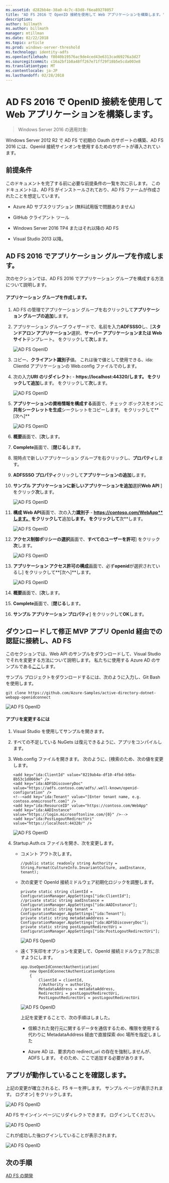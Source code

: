 ```yaml
---
ms.assetid: d282bb4e-38a0-4c7c-83d8-f6ea89278057
title: "AD FS 2016 で OpenID 接続を使用して Web アプリケーションを構築します。"
description: 
author: billmath
ms.author: billmath
manager: mtillman
ms.date: 02/22/2018
ms.topic: article
ms.prod: windows-server-threshold
ms.technology: identity-adfs
ms.openlocfilehash: f8040b19576ac9de4ced43e6313cad69276a3d27
ms.sourcegitcommit: c16a2bf1b8a48ff267e71ff29f18b5e5cda003e8
ms.translationtype: MT
ms.contentlocale: ja-JP
ms.lasthandoff: 02/28/2018
---
```

# <a name="build-a-web-application-using-openid-connect-with-ad-fs-2016"></a>AD FS 2016 で OpenID 接続を使用して Web アプリケーションを構築します。

>Windows Server 2016 の適用対象:

Windows Server 2012 R2 で AD FS で初期の Oauth のサポートの構築、AD FS 2016 には、OpenId 接続サインオンを使用するためのサポートが導入されています。  
  
## <a name="pre-requisites"></a>前提条件  
このドキュメントを完了する前に必要な前提条件の一覧を次に示します。 このドキュメントは、AD FS がインストールされており、AD FS ファームが作成されたことを想定しています。  
  
-   Azure AD サブスクリプション (無料試用版で問題ありません)  
  
-   GitHub クライアント ツール  
  
-   Windows Server 2016 TP4 またはそれ以降の AD FS  
  
-   Visual Studio 2013 以降。  
  
## <a name="create-an-application-group-in-ad-fs-2016"></a>AD FS 2016 でアプリケーション グループを作成します。  
次のセクションでは、AD FS 2016 でアプリケーション グループを構成する方法について説明します。  
  
#### <a name="create-application-group"></a>アプリケーション グループを作成します。  
  
1.  AD FS の管理でアプリケーション グループを右クリックして**アプリケーション グループの追加**します。  
  
2.  アプリケーション グループ ウィザードで、名前を入力**ADFSSSO**し、[**スタンドアロン アプリケーション**選択、**サーバー アプリケーションまたは Web サイト**テンプレート。  をクリックして**次**します。  
  
    ![AD FS OpenID](media/Enabling-OpenId-Connect-with-AD-FS-2016/AD_FS_OpenID_1.PNG)  
  
3.  コピー、**クライアント識別子**値。  これは後で値として使用できる、ida: ClientId アプリケーションの Web.config ファイルでのします。  
  
4.  次の入力**URI のリダイレクト:** - **https://localhost:44320/**します。  をクリックして**追加**します。 をクリックして**次**します。  
  
    ![AD FS OpenID](media/Enabling-OpenId-Connect-with-AD-FS-2016/AD_FS_OpenID_2.PNG)  
  
5.  **アプリケーションの資格情報を構成する**画面で、チェック ボックスをオンに**共有シークレットを生成**シークレットをコピーします。 をクリックして**[次へ]**  
  
    ![AD FS OpenID](media/Enabling-OpenId-Connect-with-AD-FS-2016/AD_FS_OpenID_3.PNG)  
  
6.  **概要**画面で、[**次**します。  
  
7.  **Complete**画面で、[**閉じる**します。  
  
8.  現時点で新しいアプリケーション グループを右クリックし、**プロパティ**します。  
  
9. **ADFSSSO プロパティ**クリックして**アプリケーションの追加**します。  
  
10. **サンプル アプリケーションに新しいアプリケーションを追加**選択**Web API** ] をクリック**次**します。  
  
    ![AD FS OpenID](media/Enabling-OpenId-Connect-with-AD-FS-2016/AD_FS_OpenID_4.PNG)  
  
11. **構成 Web API**画面で、次の入力**識別子** - **https://contoso.com/WebApp**します。  をクリックして**追加**します。 をクリックして**次**します。  
  
    ![AD FS OpenID](media/Enabling-OpenId-Connect-with-AD-FS-2016/AD_FS_OpenID_7.PNG)  
  
12. **アクセス制御ポリシーの選択**画面で、**すべてのユーザーを許可**] をクリック**次**します。  
  
    ![AD FS OpenID](media/Enabling-OpenId-Connect-with-AD-FS-2016/AD_FS_Confidential_7.PNG)  
  
13. **アプリケーション アクセス許可の構成**画面で、必ず**openid**が選択されているし] をクリックして**[次へ]**します。  
  
    ![AD FS OpenID](media/Enabling-OpenId-Connect-with-AD-FS-2016/AD_FS_OpenID_7.PNG)  
  
14. **概要**画面で、[**次**します。  
  
15. **Complete**画面で、[**閉じる**します。  
  
16. **サンプル アプリケーション プロパティ**] をクリックして**OK**します。  
  
## <a name="download-and-modify-mvp-app-to-authenticate-via-openid-connect-and-ad-fs"></a>ダウンロードして修正 MVP アプリ OpenId 経由での認証に接続し、AD FS  
このセクションでは、Web API のサンプルをダウンロードして、Visual Studio でそれを変更する方法について説明します。   私たちに使用する Azure AD のサンプルである[ここ](https://github.com/Azure-Samples/active-directory-dotnet-webapp-openidconnect)します。  
  
サンプル プロジェクトをダウンロードするには、次のように入力し、Git Bash を使用します。  
  
```  
git clone https://github.com/Azure-Samples/active-directory-dotnet-webapp-openidconnect  
```  
  
![AD FS OpenID](media/Enabling-OpenId-Connect-with-AD-FS-2016/AD_FS_OpenID_8.PNG)  
  
#### <a name="to-modify-the-app"></a>アプリを変更するには  
  
1.  Visual Studio を使用してサンプルを開きます。  
  
2.  すべての不足している NuGets は復元できるように、アプリをコンパイルします。  
  
3.  Web.config ファイルを開きます。  次のように、[検索のため、次の値を変更します。  
  
    ```  
    <add key="ida:ClientId" value="8219ab4a-df10-4fbd-b95a-8b53c1d8669e" />  
    <add key="ida:ADFSDiscoveryDoc" value="https://adfs.contoso.com/adfs/.well-known/openid-configuration" />  
    <!--<add key="ida:Tenant" value="[Enter tenant name, e.g. contoso.onmicrosoft.com]" />      
    <add key="ida:ResourceID" value="https://contoso.com/WebApp"  
    <add key="ida:AADInstance" value="https://login.microsoftonline.com/{0}" />-->  
    <add key="ida:PostLogoutRedirectUri" value="https://localhost:44320/" />  
    ```  
  
    ![AD FS OpenID](media/Enabling-OpenId-Connect-with-AD-FS-2016/AD_FS_OpenID_9.PNG)  
  
4.  Startup.Auth.cs ファイルを開き、次を変更します。  
  
    -   コメント アウト次します。  
  
        ```  
        //public static readonly string Authority = String.Format(CultureInfo.InvariantCulture, aadInstance, tenant);  
        ```  
  
    -   次の変更で OpenId 接続ミドルウェア初期化ロジックを調整します。  
  
        ```  
        private static string clientId = ConfigurationManager.AppSettings["ida:ClientId"];  
        //private static string aadInstance = ConfigurationManager.AppSettings["ida:AADInstance"];  
        //private static string tenant = ConfigurationManager.AppSettings["ida:Tenant"];  
        private static string metadataAddress = ConfigurationManager.AppSettings["ida:ADFSDiscoveryDoc"];  
        private static string postLogoutRedirectUri = ConfigurationManager.AppSettings["ida:PostLogoutRedirectUri"];  
        ```  
  
        ![AD FS OpenID](media/Enabling-OpenId-Connect-with-AD-FS-2016/AD_FS_OpenID_10.PNG)  
  
    -   遠く下矢印をオプションを変更して、OpenId 接続ミドルウェア次に示すようにします。  
  
        ```  
        app.UseOpenIdConnectAuthentication(  
            new OpenIdConnectAuthenticationOptions  
            {  
                ClientId = clientId,  
                //Authority = authority,  
                MetadataAddress = metadataAddress,  
                RedirectUri = postLogoutRedirectUri,  
                PostLogoutRedirectUri = postLogoutRedirectUri 
        ```  
  
        ![AD FS OpenID](media/Enabling-OpenId-Connect-with-AD-FS-2016/AD_FS_OpenID_11.PNG)  
  
        上記を変更することで、次の手順はしました。  
  
        -   信頼された発行元に関するデータを通信するため、権限を使用する代わりに MetadataAddress 経由で直接探索 doc 場所を指定しました  
  
        -   Azure AD は、要求内の redirect_uri の存在を強制しませんが、ADFS します。 そのため、ここで追加する必要があります。  
  
## <a name="verify-the-app-is-working"></a>アプリが動作していることを確認します。  
上記の変更が確立されると、F5 キーを押します。  サンプル ページが表示されます。  ログオン] をクリックします。  
  
![AD FS OpenID](media/Enabling-OpenId-Connect-with-AD-FS-2016/AD_FS_OpenID_12.PNG)  
  
AD FS サインイン ページにリダイレクトできます。  ログインしてください。  
  
![AD FS OpenID](media/Enabling-OpenId-Connect-with-AD-FS-2016/AD_FS_OpenID_13.PNG)  
  
これが成功した後ログインしていることが表示されます。  
  
![AD FS OpenID](media/Enabling-OpenId-Connect-with-AD-FS-2016/AD_FS_OpenID_14.PNG)  
  
## <a name="next-steps"></a>次の手順
[AD FS の開発](../../ad-fs/AD-FS-Development.md)  

